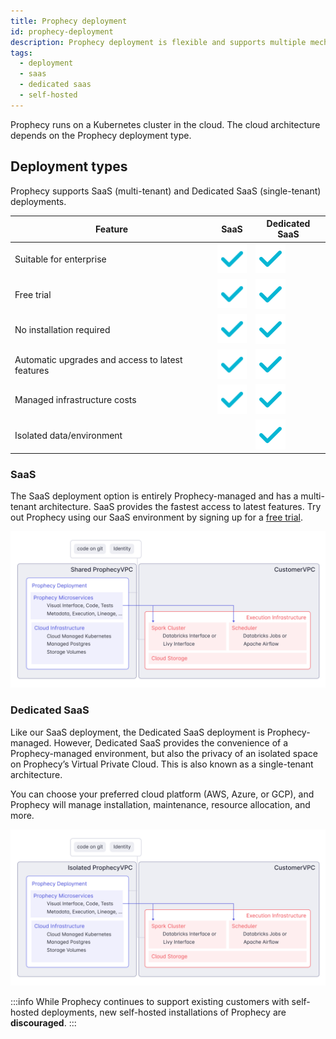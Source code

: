 ```yaml
---
title: Prophecy deployment
id: prophecy-deployment
description: Prophecy deployment is flexible and supports multiple mechanisms
tags:
  - deployment
  - saas
  - dedicated saas
  - self-hosted
---
```


Prophecy runs on a Kubernetes cluster in the cloud. The cloud architecture depends on the Prophecy deployment type.

## Deployment types

Prophecy supports SaaS (multi-tenant) and Dedicated SaaS (single-tenant) deployments.

| Feature                                          | SaaS                    | Dedicated SaaS          |
| ------------------------------------------------ | ----------------------- | ----------------------- |
| Suitable for enterprise                          | ![Tick](./img/tick.svg) | ![Tick](./img/tick.svg) |
| Free trial                                       | ![Tick](./img/tick.svg) | ![Tick](./img/tick.svg) |
| No installation required                         | ![Tick](./img/tick.svg) | ![Tick](./img/tick.svg) |
| Automatic upgrades and access to latest features | ![Tick](./img/tick.svg) | ![Tick](./img/tick.svg) |
| Managed infrastructure costs                     | ![Tick](./img/tick.svg) | ![Tick](./img/tick.svg) |
| Isolated data/environment                        |                         | ![Tick](./img/tick.svg) |

### SaaS

The SaaS deployment option is entirely Prophecy-managed and has a multi-tenant architecture. SaaS provides the fastest access to latest features. Try out Prophecy using our SaaS environment by signing up for a [free trial](https://app.prophecy.io/metadata/auth/signup).

![SaaS VPC Architecture](img/arch_separate_vpc.png)

### Dedicated SaaS

Like our SaaS deployment, the Dedicated SaaS deployment is Prophecy-managed. However, Dedicated SaaS provides the convenience of a Prophecy-managed environment, but also the privacy of an isolated space on Prophecy’s Virtual Private Cloud. This is also known as a single-tenant architecture.

You can choose your preferred cloud platform (AWS, Azure, or GCP), and Prophecy will manage installation, maintenance, resource allocation, and more.

![Dedicated SaaS VPC Architecture](img/arch_dedicated_vpc.png)

:::info
While Prophecy continues to support existing customers with self-hosted deployments, new self-hosted installations of Prophecy are **discouraged**.
:::
